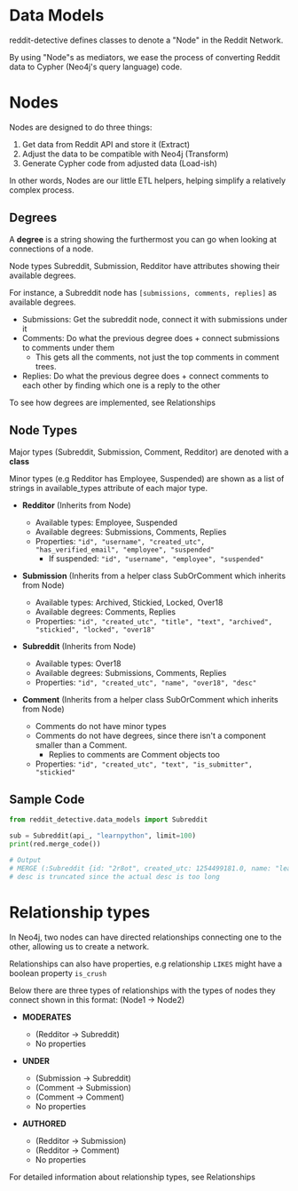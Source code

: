 # Data Models
reddit-detective defines classes to denote a "Node" in the Reddit Network.

By using "Node"s as mediators, we ease the process of converting 
Reddit data to Cypher (Neo4j's query language) code.


# Nodes
Nodes are designed to do three things:
1. Get data from Reddit API and store it (Extract)
2. Adjust the data to be compatible with Neo4j (Transform)
3. Generate Cypher code from adjusted data (Load-ish)

In other words, Nodes are our little ETL helpers, helping simplify a relatively complex process.

## Degrees
A **degree** is a string showing the furthermost you can go when looking at connections of a node.

Node types Subreddit, Submission, Redditor have attributes showing their available degrees.

For instance, a Subreddit node has `[submissions, comments, replies]` as available degrees.
- Submissions: Get the subreddit node, connect it with submissions under it
- Comments: Do what the previous degree does + connect submissions to comments under them
    - This gets all the comments, not just the top comments in comment trees.
- Replies: Do what the previous degree does + connect comments to each other by finding
which one is a reply to the other

To see how degrees are implemented, see Relationships

## Node Types
Major types (Subreddit, Submission, Comment, Redditor) are denoted with a **class**

Minor types (e.g Redditor has Employee, Suspended) are shown as a
list of strings in available_types attribute of each major type.

- **Redditor** (Inherits from Node)
    - Available types: Employee, Suspended
    - Available degrees: Submissions, Comments, Replies
    - Properties: `"id", "username", "created_utc", "has_verified_email", "employee", "suspended"`
        - If suspended: `"id", "username", "employee", "suspended"`
    
- **Submission** (Inherits from a helper class SubOrComment which inherits from Node)
    - Available types: Archived, Stickied, Locked, Over18
    - Available degrees: Comments, Replies
    - Properties: `"id", "created_utc", "title", "text", "archived", "stickied", "locked", "over18"`
    
- **Subreddit** (Inherits from Node)
    - Available types: Over18
    - Available degrees: Submissions, Comments, Replies
    - Properties: `"id", "created_utc", "name", "over18", "desc"`

- **Comment** (Inherits from a helper class SubOrComment which inherits from Node)
    - Comments do not have minor types
    - Comments do not have degrees, since there isn't a component smaller than a Comment.
        - Replies to comments are Comment objects too
    - Properties: `"id", "created_utc", "text", "is_submitter", "stickied"`
    
## Sample Code
```python
from reddit_detective.data_models import Subreddit

sub = Subreddit(api_, "learnpython", limit=100)
print(red.merge_code())

# Output
# MERGE (:Subreddit {id: "2r8ot", created_utc: 1254499181.0, name: "learnpython", desc: "..."})
# desc is truncated since the actual desc is too long 
```

      
# Relationship types
In Neo4j, two nodes can have directed relationships connecting one to the other, allowing us to create a network.

Relationships can also have properties, e.g relationship `LIKES` might have a boolean property `is_crush`

Below there are three types of relationships with the types of nodes they connect shown in this format:
(Node1 -> Node2)

- **MODERATES**
    - (Redditor -> Subreddit)
    - No properties
    
- **UNDER**
    - (Submission -> Subreddit)
    - (Comment -> Submission)
    - (Comment -> Comment)
    - No properties
    
- **AUTHORED**
    - (Redditor -> Submission) 
    - (Redditor -> Comment)
    - No properties

For detailed information about relationship types, see Relationships
